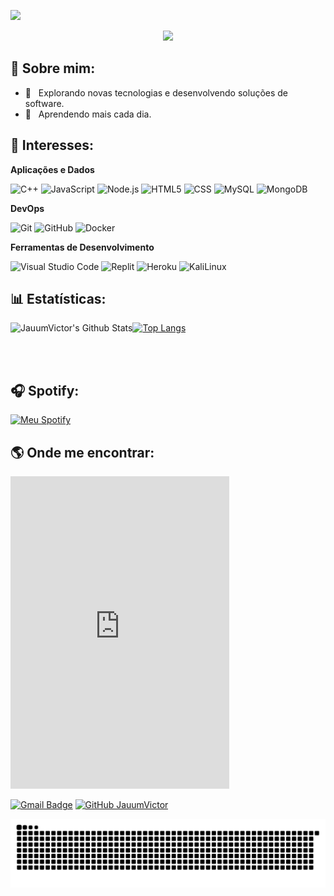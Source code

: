 ![](https://komarev.com/ghpvc/?username=JauumVictor&color=006bed)

<p align="center">
  <img src="https://discord.c99.nl/widget/theme-4/739953474195947581.png" </p>

  ## 🤠 Sobre mim:

  - 🤔 &nbsp; Explorando novas tecnologias e desenvolvendo soluções de software.
  - 🌱 &nbsp; Aprendendo mais cada dia.

  ## 🚀 Interesses:

  **Aplicações e Dados**

  ![C++](https://img.shields.io/badge/-C++-333333?style=flat&logo=C%2B%2B&logoColor=00599C)
  ![JavaScript](https://img.shields.io/badge/-JavaScript-333333?style=flat&logo=javascript)
  ![Node.js](https://img.shields.io/badge/-Node.js-333333?style=flat&logo=node.js)
  ![HTML5](https://img.shields.io/badge/-HTML5-333333?style=flat&logo=HTML5)
  ![CSS](https://img.shields.io/badge/-CSS-333333?style=flat&logo=CSS3&logoColor=1572B6)
  ![MySQL](https://img.shields.io/badge/-MySQL-333333?style=flat&logo=mysql)
  ![MongoDB](https://img.shields.io/badge/-MongoDB-333333?style=flat&logo=mongodb)

  **DevOps**

  ![Git](https://img.shields.io/badge/-Git-333333?style=flat&logo=git)
  ![GitHub](https://img.shields.io/badge/-GitHub-333333?style=flat&logo=github)
  ![Docker](https://img.shields.io/badge/-Docker-333333?style=flat&logo=docker)

  **Ferramentas de Desenvolvimento**

  ![Visual Studio
  Code](https://img.shields.io/badge/-Visual%20Studio%20Code-333333?style=flat&logo=visual-studio-code&logoColor=007ACC)
  ![Replit](https://img.shields.io/badge/-Replit-333333?style=flat&logo=replit)
  ![Heroku](https://img.shields.io/badge/-Heroku-333333?style=flat&logo=heroku)
  ![KaliLinux](https://img.shields.io/badge/-KaliLinux-333333?style=flat&logo=kalilinux)

  ## 📊 Estatísticas:

  <img align="left" alt="JauumVictor's Github Stats"
    src="https://github-readme-stats.vercel.app/api?username=JauumVictor&show_icons=true&hide_border=true" />

  [![Top
  Langs](https://github-readme-stats.vercel.app/api/top-langs/?username=JauumVictor&show_icons=true&hide_border=true)](https://github.com/JauumVictor)

  <br>
  <br>

  ## 🎧 Spotify:

  [![Meu
  Spotify](https://img.shields.io/badge/Meu%20Spotify-%231DB954.svg?&style=for-the-badge&logo=spotify&logoColor=white)](https://open.spotify.com/user/22rj74wxuuqy4g3wmilsfllia)


  ## 🌎 Onde me encontrar:

<iframe src="https://discord.com/widget?id=899333550640349204&theme=dark" width="350" height="500" allowtransparency="true" frameborder="0" sandbox="allow-popups allow-popups-to-escape-sandbox allow-same-origin allow-scripts"></iframe>

  [![Gmail
  Badge](https://img.shields.io/badge/-joaovictor9162@outlook.com-006bed?style=flat-square&logo=Gmail&logoColor=white&link=mailto:joaovictor9162@gmail.com)](mailto:joaovictor9162@outlook.com)
  [![GitHub
  JauumVictor](https://img.shields.io/github/followers/JauumVictor?label=follow&style=social)](https://github.com/JauumVictor)

  ![Snake animation](https://github.com/JauumVictor/JauumVictor/blob/main/.github/workflows/grid-snake.svg)
